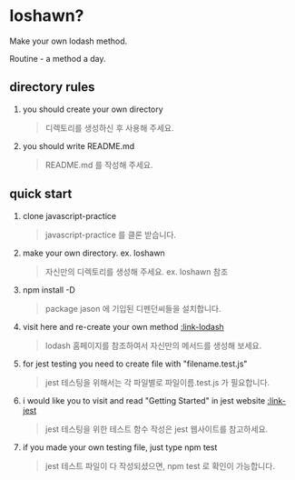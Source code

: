 # loshawn?

Make your own lodash method.

Routine - a method a day.

## directory rules
1. you should create your own directory
    > 디렉토리를 생성하신 후 사용해 주세요.
2. you should write README.md
    > README.md 를 작성해 주세요.
    
## quick start

1. clone javascript-practice
    > javascript-practice 를 클론 받습니다.

2. make your own directory. ex. loshawn
    > 자신만의 디렉토리를 생성해 주세요. ex. loshawn 참조

3. npm install -D
    > package jason 에 기입된 디펜던씨들을 설치합니다.

4. visit here and re-create your own method [:link-lodash](https://lodash.com/docs/4.17.5#dropRight)
    > lodash 홈페이지를 참조하여서 자신만의 메서드를 생성해 보세요.

5. for jest testing you need to create file with "filename.test.js"
    > jest 테스팅을 위해서는 각 파일별로 파일이름.test.js 가 필요합니다.

6. i would like you to visit and read "Getting Started" in jest website [:link-jest](https://facebook.github.io/jest/docs/en/getting-started.html)
    > jest 테스팅을 위한 테스트 함수 작성은 jest 웹사이트를 참고하세요.
7. if you made your own testing file, just type npm test
    > jest 테스트 파일이 다 작성되셨으면, npm test 로 확인이 가능합니다.